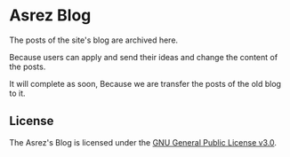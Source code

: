 # Asrez Blog

The posts of the site's blog are archived here.

Because users can apply and send their ideas and change the content of the posts.

It will complete as soon, Because we are transfer the posts of the old blog to it.

## License

The Asrez's Blog is licensed under the [GNU General Public License v3.0](https://github.com/Asrez/Blog/blob/master/LICENSE).
